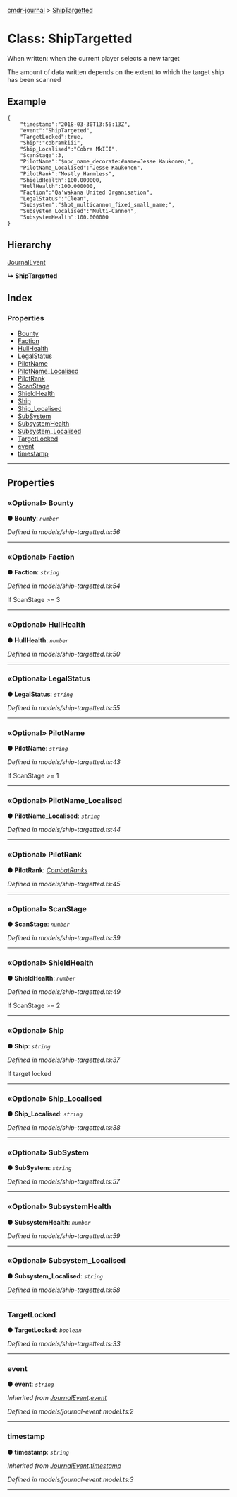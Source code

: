 [cmdr-journal](../README.md) > [ShipTargetted](../classes/shiptargetted.md)



# Class: ShipTargetted


When written: when the current player selects a new target

The amount of data written depends on the extent to which the target ship has been scanned

## Example

    {
        "timestamp":"2018-03-30T13:56:13Z",
        "event":"ShipTargeted",
        "TargetLocked":true,
        "Ship":"cobramkiii",
        "Ship_Localised":"Cobra MkIII",
        "ScanStage":3,
        "PilotName":"$npc_name_decorate:#name=Jesse Kaukonen;",
        "PilotName_Localised":"Jesse Kaukonen",
        "PilotRank":"Mostly Harmless",
        "ShieldHealth":100.000000,
        "HullHealth":100.000000,
        "Faction":"Qa'wakana United Organisation",
        "LegalStatus":"Clean",
        "Subsystem":"$hpt_multicannon_fixed_small_name;",
        "Subsystem_Localised":"Multi-Cannon",
        "SubsystemHealth":100.000000
    }

## Hierarchy


 [JournalEvent](journalevent.md)

**↳ ShipTargetted**







## Index

### Properties

* [Bounty](shiptargetted.md#bounty)
* [Faction](shiptargetted.md#faction)
* [HullHealth](shiptargetted.md#hullhealth)
* [LegalStatus](shiptargetted.md#legalstatus)
* [PilotName](shiptargetted.md#pilotname)
* [PilotName_Localised](shiptargetted.md#pilotname_localised)
* [PilotRank](shiptargetted.md#pilotrank)
* [ScanStage](shiptargetted.md#scanstage)
* [ShieldHealth](shiptargetted.md#shieldhealth)
* [Ship](shiptargetted.md#ship)
* [Ship_Localised](shiptargetted.md#ship_localised)
* [SubSystem](shiptargetted.md#subsystem)
* [SubsystemHealth](shiptargetted.md#subsystemhealth)
* [Subsystem_Localised](shiptargetted.md#subsystem_localised)
* [TargetLocked](shiptargetted.md#targetlocked)
* [event](shiptargetted.md#event)
* [timestamp](shiptargetted.md#timestamp)



---
## Properties
<a id="bounty"></a>

### «Optional» Bounty

**●  Bounty**:  *`number`* 

*Defined in models/ship-targetted.ts:56*





___

<a id="faction"></a>

### «Optional» Faction

**●  Faction**:  *`string`* 

*Defined in models/ship-targetted.ts:54*



If ScanStage >= 3




___

<a id="hullhealth"></a>

### «Optional» HullHealth

**●  HullHealth**:  *`number`* 

*Defined in models/ship-targetted.ts:50*





___

<a id="legalstatus"></a>

### «Optional» LegalStatus

**●  LegalStatus**:  *`string`* 

*Defined in models/ship-targetted.ts:55*





___

<a id="pilotname"></a>

### «Optional» PilotName

**●  PilotName**:  *`string`* 

*Defined in models/ship-targetted.ts:43*



If ScanStage >= 1




___

<a id="pilotname_localised"></a>

### «Optional» PilotName_Localised

**●  PilotName_Localised**:  *`string`* 

*Defined in models/ship-targetted.ts:44*





___

<a id="pilotrank"></a>

### «Optional» PilotRank

**●  PilotRank**:  *[CombatRanks](../enums/combatranks.md)* 

*Defined in models/ship-targetted.ts:45*





___

<a id="scanstage"></a>

### «Optional» ScanStage

**●  ScanStage**:  *`number`* 

*Defined in models/ship-targetted.ts:39*





___

<a id="shieldhealth"></a>

### «Optional» ShieldHealth

**●  ShieldHealth**:  *`number`* 

*Defined in models/ship-targetted.ts:49*



If ScanStage >= 2




___

<a id="ship"></a>

### «Optional» Ship

**●  Ship**:  *`string`* 

*Defined in models/ship-targetted.ts:37*



If target locked




___

<a id="ship_localised"></a>

### «Optional» Ship_Localised

**●  Ship_Localised**:  *`string`* 

*Defined in models/ship-targetted.ts:38*





___

<a id="subsystem"></a>

### «Optional» SubSystem

**●  SubSystem**:  *`string`* 

*Defined in models/ship-targetted.ts:57*





___

<a id="subsystemhealth"></a>

### «Optional» SubsystemHealth

**●  SubsystemHealth**:  *`number`* 

*Defined in models/ship-targetted.ts:59*





___

<a id="subsystem_localised"></a>

### «Optional» Subsystem_Localised

**●  Subsystem_Localised**:  *`string`* 

*Defined in models/ship-targetted.ts:58*





___

<a id="targetlocked"></a>

###  TargetLocked

**●  TargetLocked**:  *`boolean`* 

*Defined in models/ship-targetted.ts:33*





___

<a id="event"></a>

###  event

**●  event**:  *`string`* 

*Inherited from [JournalEvent](journalevent.md).[event](journalevent.md#event)*

*Defined in models/journal-event.model.ts:2*





___

<a id="timestamp"></a>

###  timestamp

**●  timestamp**:  *`string`* 

*Inherited from [JournalEvent](journalevent.md).[timestamp](journalevent.md#timestamp)*

*Defined in models/journal-event.model.ts:3*





___


